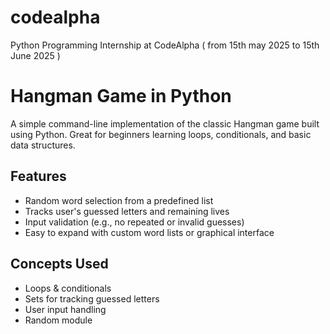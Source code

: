 # codealpha
Python Programming Internship at CodeAlpha ( from 15th may 2025 to 15th June 2025 )

# Hangman Game in Python

A simple command-line implementation of the classic Hangman game built using Python. Great for beginners learning loops, conditionals, and basic data structures.

## Features
 * Random word selection from a predefined list
 * Tracks user's guessed letters and remaining lives
 * Input validation (e.g., no repeated or invalid guesses)
 * Easy to expand with custom word lists or graphical interface

## Concepts Used
* Loops & conditionals
* Sets for tracking guessed letters
* User input handling
* Random module



